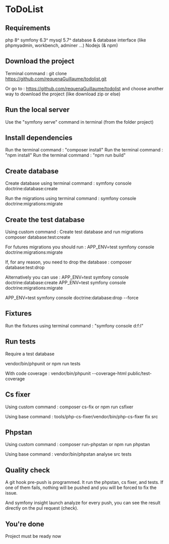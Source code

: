 # ToDoList

## Requirements

php 8^
symfony 6.3^
mysql 5.7^
database & database interface (like phpmyadmin, workbench, adminer ...)
Nodejs (& npm)

## Download the project

Terminal command :
git clone https://github.com/requenaGuillaume/todolist.git

Or go to : https://github.com/requenaGuillaume/todolist
and choose another way to download the project (like download zip or else)

## Run the local server

Use the "symfony serve" command in terminal (from the folder project)

## Install dependencies

Run the terminal command : "composer install"
Run the terminal command : "npm install"
Run the terminal command : "npm run build"

## Create database

Create database using terminal command :
symfony console doctrine:database:create

Run the migrations using terminal command :
symfony console doctrine:migrations:migrate

## Create the test database

Using custom command :
Create test database and run migrations
composer database:test:create

For futures migrations you should run :
APP_ENV=test symfony console doctrine:migrations:migrate

If, for any reason, you need to drop the database :
composer database:test:drop

Alternatively you can use :
APP_ENV=test symfony console doctrine:database:create
APP_ENV=test symfony console doctrine:migrations:migrate

APP_ENV=test symfony console doctrine:database:drop --force

## Fixtures

Run the fixtures using terminal command : "symfony console d:f:l"

## Run tests

Require a test database

vendor/bin/phpunit
or
npm run tests

With code coverage :
vendor/bin/phpunit --coverage-html public/test-coverage

## Cs fixer

Using custom command :
composer cs-fix
or
npm run csfixer

Using base command :
tools/php-cs-fixer/vendor/bin/php-cs-fixer fix src

## Phpstan

Using custom command :
composer run-phpstan
or
npm run phpstan

Using base command :
vendor/bin/phpstan analyse src tests

## Quality check

A git hook pre-push is programmed.
It run the phpstan, cs fixer, and tests.
If one of them fails, nothing will be pushed and you will be forced to fix the issue.

And symfony insight launch analyze for every push, you can see the result directly on the pul request (check).

## You're done

Project must be ready now
